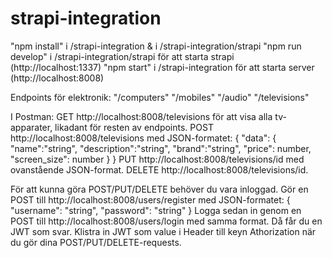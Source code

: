 # strapi-integration

"npm install" i /strapi-integration & i /strapi-integration/strapi
"npm run develop" i /strapi-integration/strapi för att starta strapi (http://localhost:1337)
"npm start" i /strapi-integration för att starta server (http://localhost:8008)

Endpoints för elektronik:
"/computers"
"/mobiles"
"/audio"
"/televisions"

I Postman:
GET http://localhost:8008/televisions för att visa alla tv-apparater, likadant för resten av endpoints.
POST http://localhost:8008/televisions med JSON-formatet:
{
    "data": {
        "name":"string",
        "description":"string",
        "brand":"string",
        "price": number,
        "screen_size": number
    }
}
PUT http://localhost:8008/televisions/id med ovanstående JSON-format.
DELETE http://localhost:8008/televisions/id.

För att kunna göra POST/PUT/DELETE behöver du vara inloggad. Gör en POST till http://localhost:8008/users/register med JSON-formatet:
{
    "username": "string",
    "password": "string"
}
Logga sedan in genom en POST till http://localhost:8008/users/login med samma format. Då får du en JWT som svar. Klistra in JWT som value i Header till keyn Athorization när du gör dina POST/PUT/DELETE-requests.
